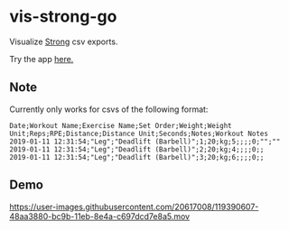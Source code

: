 # vis-strong-go

Visualize [Strong](https://www.strong.app/) csv exports.

Try the app [here.](https://vis-strong-go-ghfzoy3ovq-ue.a.run.app/)

## Note

Currently only works for csvs of the following format:


```csv
Date;Workout Name;Exercise Name;Set Order;Weight;Weight Unit;Reps;RPE;Distance;Distance Unit;Seconds;Notes;Workout Notes
2019-01-11 12:31:54;"Leg";"Deadlift (Barbell)";1;20;kg;5;;;;0;"";""
2019-01-11 12:31:54;"Leg";"Deadlift (Barbell)";2;20;kg;4;;;;0;;
2019-01-11 12:31:54;"Leg";"Deadlift (Barbell)";3;20;kg;6;;;;0;;
```

## Demo 
https://user-images.githubusercontent.com/20617008/119390607-48aa3880-bc9b-11eb-8e4a-c697dcd7e8a5.mov


